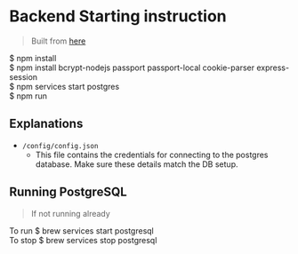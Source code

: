 # Backend Starting instruction
> Built from [here](https://github.com/CUNYTechPrep/backend-starter)  

$ npm install  
$ npm install bcrypt-nodejs passport passport-local cookie-parser express-session  
$ npm services start postgres  
$ npm run  

## Explanations

- `/config/config.json`
    + This file contains the credentials for connecting to the postgres database. Make sure these details match the DB setup.  

## Running PostgreSQL
> If not running already  

To run $ brew services start postgresql  
To stop $ brew services stop postgresql  

